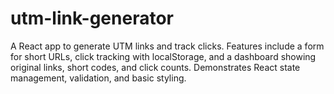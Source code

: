 # utm-link-generator
A React app to generate UTM links and track clicks. Features include a form for short URLs, click tracking with localStorage, and a dashboard showing original links, short codes, and click counts. Demonstrates React state management, validation, and basic styling.
